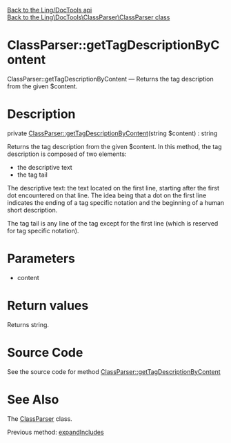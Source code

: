 [Back to the Ling/DocTools api](https://github.com/lingtalfi/DocTools/blob/master/doc/api/Ling/DocTools.md)<br>
[Back to the Ling\DocTools\ClassParser\ClassParser class](https://github.com/lingtalfi/DocTools/blob/master/doc/api/Ling/DocTools/ClassParser/ClassParser.md)


ClassParser::getTagDescriptionByContent
================



ClassParser::getTagDescriptionByContent — Returns the tag description from the given $content.




Description
================


private [ClassParser::getTagDescriptionByContent](https://github.com/lingtalfi/DocTools/blob/master/doc/api/Ling/DocTools/ClassParser/ClassParser/getTagDescriptionByContent.md)(string $content) : string




Returns the tag description from the given $content.
In this method, the tag description is composed of two elements:

- the descriptive text
- the tag tail

The descriptive text: the text located on the first line, starting after the first dot encountered on that line.
The idea being that a dot on the first line indicates the ending of a tag specific notation and the beginning
of a human short description.


The tag tail is any line of the tag except for the first line (which is reserved for tag specific notation).




Parameters
================


- content

    


Return values
================

Returns string.








Source Code
===========
See the source code for method [ClassParser::getTagDescriptionByContent](/blob/master/ClassParser/ClassParser.php#L1147-L1166)


See Also
================

The [ClassParser](https://github.com/lingtalfi/DocTools/blob/master/doc/api/Ling/DocTools/ClassParser/ClassParser.md) class.

Previous method: [expandIncludes](https://github.com/lingtalfi/DocTools/blob/master/doc/api/Ling/DocTools/ClassParser/ClassParser/expandIncludes.md)<br>

